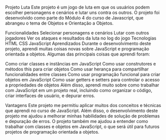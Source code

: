 Projeto Luta
Este projeto é um jogo de luta em que os usuários podem escolher personagens e cenários e lutar uns contra os outros. O projeto foi desenvolvido como parte do Módulo 4 do curso de Javascript, que abrangeu o tema de Objetos e Orientação a Objetos.

Funcionalidades
Selecionar personagens e cenários
Lutar com outros jogadores
Ver os ataques e resultados da luta no log do jogo
Tecnologias
HTML
CSS
JavaScript
Aprendizados
Durante o desenvolvimento deste projeto, aprendi muitas coisas novas sobre JavaScript e programação orientada a objetos. Algumas das principais coisas que aprendi foram:

Como criar classes e instâncias em JavaScript
Como usar construtores e métodos this para criar objetos
Como usar herança para compartilhar funcionalidades entre classes
Como usar programação funcional para criar objetos em JavaScript
Como usar getters e setters para controlar o acesso a propriedades de objetos
Além disso, aprendi muito sobre como trabalhar com JavaScript em um projeto real, incluindo como organizar o código, criar interfaces de usuário, e depurar erros.

Vantagens
Este projeto me permitiu aplicar muitos dos conceitos e técnicas que aprendi no curso de JavaScript. Além disso, o desenvolvimento deste projeto me ajudou a melhorar minhas habilidades de solução de problemas e depuração de erros. O projeto também me ajudou a entender como trabalhar com classes e objetos em JavaScript, o que será útil para futuros projetos de programação orientada a objetos.
